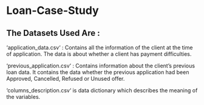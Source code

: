 # Loan-Case-Study
## The Datasets Used Are :
‘application_data.csv‘ : Contains all the information of the client at the time of application.
The data is about whether a client has payment difficulties.

‘previous_application.csv‘ : Contains information about the client’s previous loan data. It contains the data whether the previous application had been Approved, Cancelled, Refused or Unused offer.

‘columns_description.csv‘ is data dictionary which describes the meaning of the variables.
